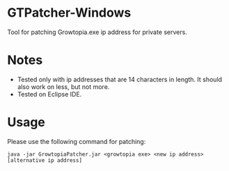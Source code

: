 # GTPatcher-Windows
Tool for patching Growtopia.exe ip address for private servers.

# Notes
- Tested only with ip addresses that are 14 characters in length. It should also work on less, but not more.
- Tested on Eclipse IDE.
# Usage
Please use the following command for patching:

```java -jar GrowtopiaPatcher.jar <growtopia exe> <new ip address> [alternative ip address]```

